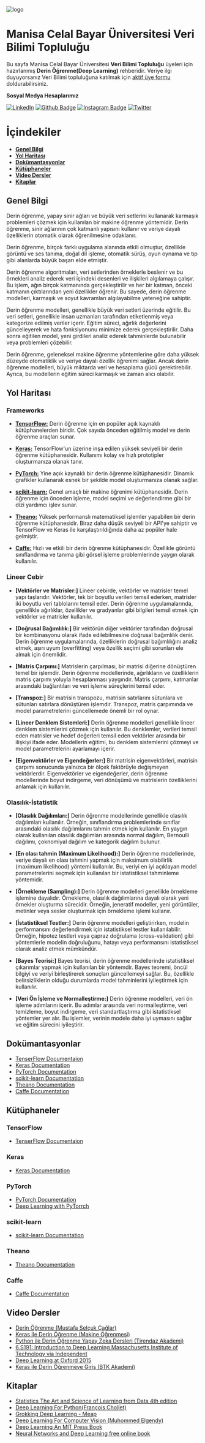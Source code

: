 ![logo](https://i.hizliresim.com/i7pztue.jpg)
# Manisa Celal Bayar Üniversitesi Veri Bilimi Topluluğu #
Bu sayfa Manisa Celal Bayar Üniversitesi **Veri Bilimi Topluluğu** üyeleri için hazırlanmış **Derin Öğrenme(Deep Learning)** rehberidir.
Veriye ilgi duyuyorsanız Veri Bilimi topluluğuna katılmak için [aktif üye formu](https://docs.google.com/forms/d/e/1FAIpQLSczMPDGLATvOFSniiMnODwOjb_2Io8aiC6PEPW_t3K88UR5bA/alreadyresponded) doldurabilirsiniz.

**Sosyal Medya Hesaplarımız**

[![LinkedIn](https://img.shields.io/badge/LinkedIn-%230077B5.svg?&style=flat-square&logo=linkedin&logoColor=white)](https://www.linkedin.com/company/verimcbu/)
[![Github Badge](https://img.shields.io/badge/-Github-000?style=quare&labelColor=000&logo=Github&logoColor=white&link=link)](https://github.com/Veri-Web)
[![Instagram Badge](https://img.shields.io/badge/-Instagram-C13584?style=flat-quare&labelColor=C13584&logo=instagram&logoColor=white&link=link)](https://www.instagram.com/verimcbu/)    [![Twitter](https://img.shields.io/badge/Twitter-%231DA1F2.svg?&style=flat-square&logo=twitter&logoColor=white)](https://twitter.com/verimcbu)


# İçindekiler

* **[Genel Bilgi](#genel-bilgi)** 
* **[Yol Haritası](#yol-haritası)**
* **[Dokümantasyonlar](#Dokümantasyonlar)**
* **[Kütüphaneler](#Kütüphaneler)**
* **[Video Dersler](#Video-Dersler)**
* **[Kitaplar](#kitaplar)**

 ##  Genel Bilgi
  Derin öğrenme, yapay sinir ağları ve büyük veri setlerini kullanarak karmaşık problemleri çözmek için kullanılan bir makine öğrenme yöntemidir. Derin öğrenme, sinir ağlarının çok katmanlı yapısını kullanır ve veriye dayalı özelliklerin otomatik olarak öğrenilmesine odaklanır.

  Derin öğrenme, birçok farklı uygulama alanında etkili olmuştur, özellikle görüntü ve ses tanıma, doğal dil işleme, otomatik sürüş, oyun oynama ve tıp gibi alanlarda büyük başarı elde etmiştir.

  Derin öğrenme algoritmaları, veri setlerinden örneklerle beslenir ve bu örnekleri analiz ederek veri içindeki desenleri ve ilişkileri algılamaya çalışır. Bu işlem, ağın birçok katmanında gerçekleştirilir ve her bir katman, önceki katmanın çıktılarından yeni özellikler öğrenir. Bu sayede, derin öğrenme modelleri, karmaşık ve soyut kavramları algılayabilme yeteneğine sahiptir.

  Derin öğrenme modelleri, genellikle büyük veri setleri üzerinde eğitilir. Bu veri setleri, genellikle insan uzmanları tarafından etiketlenmiş veya kategorize edilmiş veriler içerir. Eğitim süreci, ağırlık değerlerini güncelleyerek ve hata fonksiyonunu minimize ederek gerçekleştirilir. Daha sonra eğitilen model, yeni girdileri analiz ederek tahminlerde bulunabilir veya problemleri çözebilir.

  Derin öğrenme, geleneksel makine öğrenme yöntemlerine göre daha yüksek düzeyde otomatiklik ve veriye dayalı özellik öğrenimi sağlar. Ancak derin öğrenme modelleri, büyük miktarda veri ve hesaplama gücü gerektirebilir. Ayrıca, bu modellerin eğitim süreci karmaşık ve zaman alıcı olabilir.

## Yol Haritası
### Frameworks
* **[TensorFlow:](#TensorFlow)** Derin öğrenme için en popüler açık kaynaklı kütüphanelerden biridir. Çok sayıda önceden eğitilmiş model ve   derin öğrenme araçları sunar.

* **[Keras:](#Keras)** TensorFlow'un üzerine inşa edilen yüksek seviyeli bir derin öğrenme kütüphanesidir. Kullanımı kolay ve hızlı prototipler  oluşturmanıza olanak tanır.

* **[PyTorch:](#PyTorch)** Yine açık kaynaklı bir derin öğrenme kütüphanesidir. Dinamik grafikler kullanarak esnek bir şekilde model oluşturmanıza olanak sağlar.

* **[scikit-learn:](#scikit-learn)** Genel amaçlı bir makine öğrenimi kütüphanesidir. Derin öğrenme için önceden işleme, model seçimi ve   değerlendirme gibi bir dizi yardımcı işlev sunar.

* **[Theano:](#Theano)** Yüksek performanslı matematiksel işlemler yapabilen bir derin öğrenme kütüphanesidir. Biraz daha düşük seviyeli bir API'ye sahiptir ve TensorFlow ve Keras ile karşılaştırıldığında daha az popüler hale gelmiştir.

* **[Caffe:](#Caffe)** Hızlı ve etkili bir derin öğrenme kütüphanesidir. Özellikle görüntü sınıflandırma ve tanıma gibi görsel işleme problemlerinde yaygın olarak kullanılır.

### Lineer Cebir
* **[Vektörler ve Matrisler:]** Lineer cebirde, vektörler ve matrisler temel yapı taşlarıdır. Vektörler, tek bir boyutlu verileri temsil ederken, matrisler iki boyutlu veri tablolarını temsil eder. Derin öğrenme uygulamalarında, genellikle ağırlıklar, özellikler ve gradyanlar gibi bilgileri temsil etmek için vektörler ve matrisler kullanılır.

* **[Doğrusal Bağımlılık:]** Bir vektörün diğer vektörler tarafından doğrusal bir kombinasyonu olarak ifade edilebilmesine doğrusal bağımlılık denir. Derin öğrenme uygulamalarında, özelliklerin doğrusal bağımlılığını analiz etmek, aşırı uyum (overfitting) veya özellik seçimi gibi sorunları ele almak için önemlidir.

* **[Matris Çarpımı:]** Matrislerin çarpılması, bir matrisi diğerine dönüştüren temel bir işlemdir. Derin öğrenme modellerinde, ağırlıkların ve özelliklerin matris çarpımı yoluyla hesaplanması yaygındır. Matris çarpımı, katmanlar arasındaki bağlantıları ve veri işleme süreçlerini temsil eder.

* **[Transpoz:]** Bir matrisin transpozu, matrisin satırlarını sütunlara ve sütunları satırlara dönüştüren işlemdir. Transpoz, matris çarpımında ve model parametrelerini güncellemede önemli bir rol oynar.

* **[Lineer Denklem Sistemleri:]** Derin öğrenme modelleri genellikle lineer denklem sistemlerini çözmek için kullanılır. Bu denklemler, verileri temsil eden matrisler ve hedef değerleri temsil eden vektörler arasında bir ilişkiyi ifade eder. Modellerin eğitimi, bu denklem sistemlerini çözmeyi ve model parametrelerini ayarlamayı içerir.

* **[Eigenvektörler ve Eigendeğerler:]** Bir matrisin eigenvektörleri, matrisin çarpımı sonucunda yalnızca bir ölçek faktörüyle değişmeyen vektörlerdir. Eigenvektörler ve eigendeğerler, derin öğrenme modellerinde boyut indirgeme, veri dönüşümü ve matrislerin özelliklerini anlamak için kullanılır.
### Olasılık-İstatistik
* **[Olasılık Dağılımları:]** Derin öğrenme modellerinde genellikle olasılık dağılımları kullanılır. Örneğin, sınıflandırma problemlerinde sınıflar arasındaki olasılık dağılımlarını tahmin etmek için kullanılır. En yaygın olarak kullanılan olasılık dağılımları arasında normal dağılım, Bernoulli dağılımı, çoknomiyal dağılım ve kategorik dağılım bulunur.

* **[En olası tahmin (Maximum Likelihood):]** Derin öğrenme modellerinde, veriye dayalı en olası tahmini yapmak için maksimum olabilirlik (maximum likelihood) yöntemi kullanılır. Bu, veriyi en iyi açıklayan model parametrelerini seçmek için kullanılan bir istatistiksel tahminleme yöntemidir.

* **[Örnekleme (Sampling):]** Derin öğrenme modelleri genellikle örnekleme işlemine dayalıdır. Örnekleme, olasılık dağılımlarına dayalı olarak yeni örnekler oluşturma sürecidir. Örneğin, jeneratif modeller, yeni görüntüler, metinler veya sesler oluşturmak için örnekleme işlemi kullanır.

* **[İstatistiksel Testler:]** Derin öğrenme modelleri geliştirirken, modelin performansını değerlendirmek için istatistiksel testler kullanılabilir. Örneğin, hipotez testleri veya çapraz doğrulama (cross-validation) gibi yöntemlerle modelin doğruluğunu, hatayı veya performansını istatistiksel olarak analiz etmek mümkündür.

* **[Bayes Teorisi:]** Bayes teorisi, derin öğrenme modellerinde istatistiksel çıkarımlar yapmak için kullanılan bir yöntemdir. Bayes teoremi, öncül bilgiyi ve veriyi birleştirerek sonuçları güncellemeyi sağlar. Bu, özellikle belirsizliklerin olduğu durumlarda model tahminlerini iyileştirmek için kullanılır.

* **[Veri Ön İşleme ve Normalleştirme:]** Derin öğrenme modelleri, veri ön işleme adımlarını içerir. Bu adımlar arasında veri normalleştirme, veri temizleme, boyut indirgeme, veri standartlaştırma gibi istatistiksel yöntemler yer alır. Bu işlemler, verinin modele daha iyi uymasını sağlar ve eğitim sürecini iyileştirir.

## Dokümantasyonlar

* [TenserFlow Documentaion](https://www.tensorflow.org/api_docs)
* [Keras Documentation](https://keras.io/getting_started/)
* [PyTorch Documentation](https://pytorch.org/docs/stable/index.html)
* [scikit-learn Documentation](https://scikit-learn.org/stable/index.html)
* [Theano Documentation](https://theano.readthedocs.io/en/0.8.x/)
* [Caffe Documentation](http://caffe.berkeleyvision.org/tutorial/)

## Kütüphaneler

### TensorFlow
* [TenserFlow Documentaion](https://www.tensorflow.org/api_docs)

### Keras
* [Keras Documentation](https://keras.io/getting_started/)

### PyTorch
* [PyTorch Documentation](https://pytorch.org/docs/stable/index.html)
* [Deep Learning with PyTorrch](https://drive.google.com/file/d/1BIqGpwNqS9pipQ_hxRXiGXTT-5jcmp3m/view?usp=share_link)

### scikit-learn
* [scikit-learn Documentation](https://scikit-learn.org/stable/index.html)

### Theano
* [Theano Documentation](https://theano.readthedocs.io/en/0.8.x/)


### Caffe
* [Caffe Documentation](http://caffe.berkeleyvision.org/tutorial/)

## Video Dersler
* [Derin Öğrenme (Mustafa Selçuk Çağlar)](https://youtube.com/playlist?list=PLrPKUEV0N1BRO8uli-5-XysJSXcsl-nMM)
* [Keras İle Derin Öğrenme (Makine Öğrenmesi)](https://youtube.com/playlist?list=PLRRY18KNZTgUyaxSRvExF7zNsIpaehl5e)
* [Python ile Derin Öğrenme Yapay Zeka Dersleri (Tirendaz Akademi)](https://youtube.com/playlist?list=PLfMRLSpipmftdjM4l9u7adgDZGDM7vNLE)
* [6.S191: Introduction to Deep Learning Massachusetts Institute of Technology via Independent](https://www.classcentral.com/course/independent-6-s191-introduction-to-deep-learning-8083)
* [Deep Learning at Oxford 2015](https://youtube.com/playlist?list=PLE6Wd9FR--EfW8dtjAuPoTuPcqmOV53Fu)
* [Keras ile Derin Öğrenmeye Giriş (BTK Akademi)](https://www.btkakademi.gov.tr/portal/course/keras-ile-derin-ogrenmeye-giris-10599)


## Kitaplar
* [Statistics The Art and Science of Learning from Data 4th edition](https://drive.google.com/file/d/1CVGQBlWLVsAmirdD6I6tRleIFuE-s_0k/view?usp=share_link)
* [Deep Learning For Python(François Chollet)](https://drive.google.com/file/d/1_YzIFKzHRFutZ0hEeuoykCO-ORiAWI9E/view?usp=share_link)
* [Grokking Deep Learning - Meap](https://drive.google.com/file/d/1DO25smHOFW300OZ6CaCrO6yfJLSgO9qW/view?usp=share_link) 
* [Deep Learning For Computer Vision (Muhommed Elgendy)](https://drive.google.com/file/d/1tRUFxXMsCj2XCPPu8HoFBIuMcoKhuN18/view?usp=share_link)
* [Deep Learning An MIT Press Book](https://www.deeplearningbook.org/)
* [Neural Networks and Deep Learning free online book](http://neuralnetworksanddeeplearning.com/)




